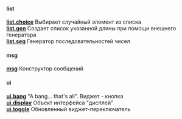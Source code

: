 #### list<br>
[**list.choice**](list.choice.md)	Выбирает случайный элемент из списка<br>
[**list.gen**](list.gen.md)	Создает список указанной длины при помощи внешнего генератора<br>
[**list.seq**](list.seq.md)	Генератор последовательностей чисел<br>
#### msg<br>
[**msg**](msg.md)	Конструктор сообщений<br>
#### ui<br>
[**ui.bang**](ui.bang.md)	"A bang... that's all". Виджет - кнопка<br>
[**ui.display**](ui.display.md)	Объект интерфейса "дисплей"<br>
[**ui.toggle**](ui.toggle.md)	Обновленный виджет-переключатель<br>
